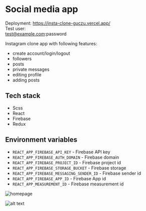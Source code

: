 # Social media app

Deployment: https://insta-clone-guczu.vercel.app/ <br />
Test user: <br />
test@example.com:password

Instagram clone app with following features:

-   create account/login/logout
-   followers
-   posts
-   private messages
-   editing profile
-   adding posts

## Tech stack

-   Scss
-   React
-   Firebase
-   Redux

## Environment variables

-   `REACT_APP_FIREBASE_API_KEY` - Firebase API key
-   `REACT_APP_FIREBASE_AUTH_DOMAIN` - Firebase domain
-   `REACT_APP_FIREBASE_PROJECT_ID` - Firebase project id
-   `REACT_APP_FIREBASE_STORAGE_BUCKET` - Firebase storage
-   `REACT_APP_FIREBASE_MESSAGING_SENDER_ID` - Firebase sender id
-   `REACT_APP_FIREBASE_APP_ID` - Firebase App id
-   `REACT_APP_MEASUREMENT_ID` - Firebase measurement id


![homepage](https://img001.prntscr.com/file/img001/6buBqZkJQBCS9aG40usn3Q.png)

![alt text](https://img001.prntscr.com/file/img001/YrZUvOVeTkaBuDm_2XAsLQ.png)
